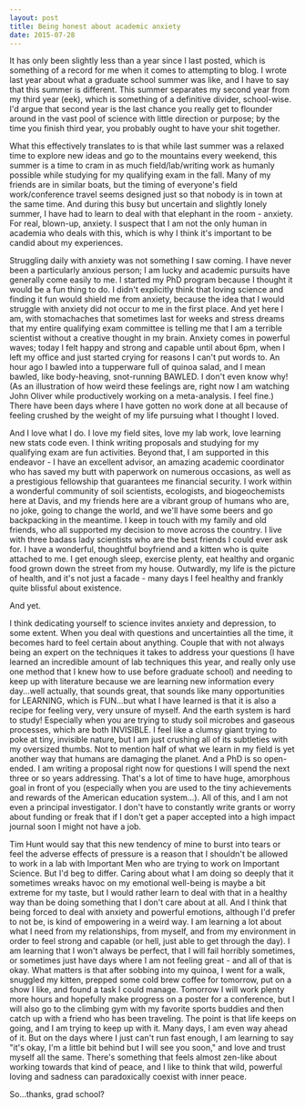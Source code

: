 ```yaml
---
layout: post
title: Being honest about academic anxiety
date: 2015-07-28
---
```

It has only been slightly less than a year since I last posted, which is something of a record for me when it comes to attempting to blog. I wrote last year about what a graduate school summer was like, and I have to say that this summer is different. This summer separates my second year from my third year (eek), which is something of a definitive divider, school-wise. I'd argue that second year is the last chance you really get to flounder around in the vast pool of science with little direction or purpose; by the time you finish third year, you probably ought to have your shit together.

What this effectively translates to is that while last summer was a relaxed time to explore new ideas and go to the mountains every weekend, this summer is a time to cram in as much field/lab/writing work as humanly possible while studying for my qualifying exam in the fall. Many of my friends are in similar boats, but the timing of everyone's field work/conference travel seems designed just so that nobody is in town at the same time. And during this busy but uncertain and slightly lonely summer, I have had to learn to deal with that elephant in the room - anxiety. For real, blown-up, anxiety. I suspect that I am not the only human in academia who deals with this, which is why I think it's important to be candid about my experiences.

Struggling daily with anxiety was not something I saw coming. I have never been a particularly anxious person; I am lucky and academic pursuits have generally come easily to me. I started my PhD program because I thought it would be a fun thing to do. I didn't explicitly think that loving science and finding it fun would shield me from anxiety, because the idea that I would struggle with anxiety did not occur to me in the first place. And yet here I am, with stomachaches that sometimes last for weeks and stress dreams that my entire qualifying exam committee is telling me that I am a terrible scientist without a creative thought in my brain. Anxiety comes in powerful waves; today I felt happy and strong and capable until about 6pm, when I left my office and just started crying for reasons I can't put words to. An hour ago I bawled into a tupperware full of quinoa salad, and I mean bawled, like body-heaving, snot-running BAWLED. I don't even know why! (As an illustration of how weird these feelings are, right now I am watching John Oliver while productively working on a meta-analysis. I feel fine.) There have been days where I have gotten no work done at all because of feeling crushed by the weight of my life pursuing what I thought I loved.

And I love what I do. I love my field sites, love my lab work, love learning new stats code even. I think writing proposals and studying for my qualifying exam are fun activities. Beyond that, I am supported in this endeavor - I have an excellent advisor, an amazing academic coordinator who has saved my butt with paperwork on numerous occasions, as well as a prestigious fellowship that guarantees me financial security. I work within a wonderful community of soil scientists, ecologists, and biogeochemists here at Davis, and my friends here are a vibrant group of humans who are, no joke, going to change the world, and we'll have some beers and go backpacking in the meantime. I keep in touch with my family and old friends, who all supported my decision to move across the country. I live with three badass lady scientists who are the best friends I could ever ask for. I have a wonderful, thoughtful boyfriend and a kitten who is quite attached to me. I get enough sleep, exercise plenty, eat healthy and organic food grown down the street from my house. Outwardly, my life is the picture of health, and it's not just a facade - many days I feel healthy and frankly quite blissful about existence.

And yet.

I think dedicating yourself to science invites anxiety and depression, to some extent. When you deal with questions and uncertainties all the time, it becomes hard to feel certain about anything. Couple that with not always being an expert on the techniques it takes to address your questions (I have learned an incredible amount of lab techniques this year, and really only use one method that I knew how to use before graduate school) and needing to keep up with literature because we are learning new information every day...well actually, that sounds great, that sounds like many opportunities for LEARNING, which is FUN...but what I have learned is that it is also a recipe for feeling very, very unsure of myself. And the earth system is hard to study! Especially when you are trying to study soil microbes and gaseous processes, which are both INVISIBLE. I feel like a clumsy giant trying to poke at tiny, invisible nature, but I am just crushing all of its subtleties with my oversized thumbs. Not to mention half of what we learn in my field is yet another way that humans are damaging the planet. And a PhD is so open-ended. I am writing a proposal right now for questions I will spend the next three or so years addressing. That's a lot of time to have huge, amorphous goal in front of you (especially when you are used to the tiny achievements and rewards of the American education system...). All of this, and I am not even a principal investigator. I don't have to constantly write grants or worry about funding or freak that if I don't get a paper accepted into a high impact journal soon I might not have a job.

Tim Hunt would say that this new tendency of mine to burst into tears or feel the adverse effects of pressure is a reason that I shouldn't be allowed to work in a lab with Important Men who are trying to work on Important Science. But I'd beg to differ. Caring about what I am doing so deeply that it sometimes wreaks havoc on my emotional well-being is maybe a bit extreme for my taste, but I would rather learn to deal with that in a healthy way than be doing something that I don't care about at all. And I think that being forced to deal with anxiety and powerful emotions, although I'd prefer to not be, is kind of empowering in a weird way. I am learning a lot about what I need from my relationships, from myself, and from my environment in order to feel strong and capable (or hell, just able to get through the day). I am learning that I won't always be perfect, that I will fail horribly sometimes, or sometimes just have days where I am not feeling great - and all of that is okay. What matters is that after sobbing into my quinoa, I went for a walk, snuggled my kitten, prepped some cold brew coffee for tomorrow, put on a show I like, and found a task I could manage. Tomorrow I will work plenty more hours and hopefully make progress on a poster for a conference, but I will also go to the climbing gym with my favorite sports buddies and then catch up with a friend who has been traveling. The point is that life keeps on going, and I am trying to keep up with it. Many days, I am even way ahead of it. But on the days where I just can't run fast enough, I am learning to say "it's okay, I'm a little bit behind but I will see you soon," and love and trust myself all the same. There's something that feels almost zen-like about working towards that kind of peace, and I like to think that wild, powerful loving and sadness can paradoxically coexist with inner peace.

So...thanks, grad school?

